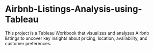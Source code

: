 # Airbnb-Listings-Analysis-using-Tableau
This project is a Tableau Workbook that visualizes and analyzes Airbnb listings to uncover key insights about pricing, location, availability, and customer preferences.
